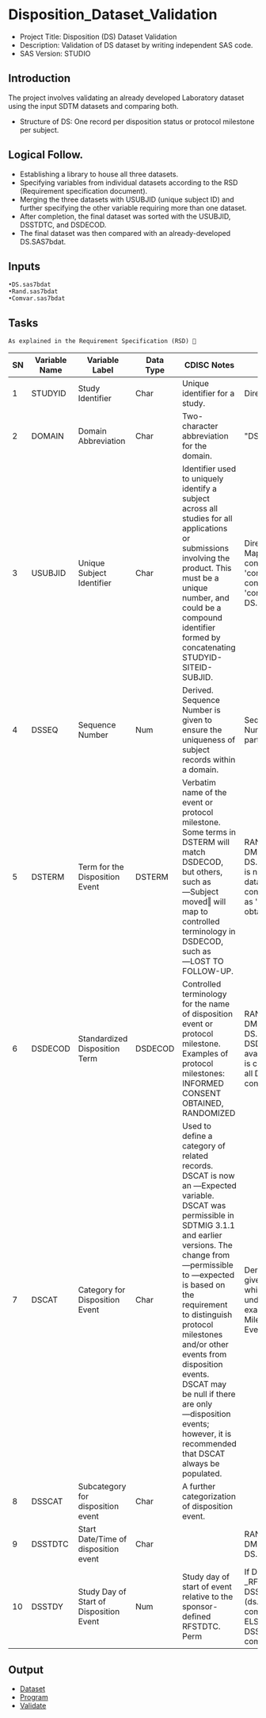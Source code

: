 # Disposition_Dataset_Validation
- Project Title: 	Disposition (DS) Dataset Validation
- Description: 		Validation of DS dataset by writing independent SAS code.
- SAS Version:		STUDIO 
## Introduction 
The project involves validating an already developed Laboratory dataset using the input SDTM datasets and comparing both.
- Structure of DS: One record per disposition status or protocol milestone per 
subject.

## Logical Follow.
- Establishing a library to house all three datasets. 
- Specifying variables from individual datasets according to the RSD (Requirement specification document). 
- Merging the three datasets with USUBJID (unique subject ID)  and further specifying the other variable requiring more than one dataset.
- After completion, the final dataset was sorted with the  USUBJID, DSSTDTC, and DSDECOD. 
- The final dataset was then compared with an already-developed DS.SAS7bdat.
## Inputs
    •DS.sas7bdat
    •Rand.sas7bdat
    •Comvar.sas7bdat
          
## Tasks
	As explained in the Requirement Specification (RSD) 🔽

|SN|Variable Name 	|Variable Label |Data Type|CDISC Notes 	|Algorithm|
|---|---------------|---------------|---------|---------------|---------|
|1|STUDYID| Study Identifier| Char| Unique identifier for a study.| Direct Mapping|
|2|DOMAIN |Domain Abbreviation|Char |Two-character abbreviation for the domain.| "DS"|
|3|USUBJID| Unique Subject Identifier |Char|Identifier used to uniquely identify a subject across all studies for all applications or submissions involving the product. This must be a unique number, and could be a compound identifier formed by concatenating STUDYID-SITEID-SUBJID.|Direct Mapping(DS.STUDYID concatenated '-'concatenated SITEID concatenated'-'concatenated DS.SUBJID)|
|4|DSSEQ |Sequence Number| Num|Derived. Sequence Number is given to ensure the uniqueness of subject records within a domain.|Sequence Number = Number of subjects who participated in the study|
|5|DSTERM| Term for the Disposition Event|DSTERM|Verbatim name of the event or protocol milestone. Some terms in DSTERM will match DSDECOD, but others, such as ―Subject moved‖ will map to controlled terminology in DSDECOD, such as  ―LOST TO FOLLOW-UP.|RAND.DSTERM,  DM.DSTERM, DS.DSTERM (as DSTERM is not available in DM dataset, it is created by considering all DM data as 'Informed consent obtained')|
|6|DSDECOD| Standardized Disposition Term |DSDECOD|Controlled terminology for the name of disposition event or protocol milestone. Examples of protocol milestones: INFORMED CONSENT OBTAINED, RANDOMIZED|RAND.DSDECOD, DM.DSDECOD, DS.DSDECOD (as DSDECOD is not available in DM dataset, it is created by considering all DM data as 'Informed consent obtained')|
|7|DSCAT| Category for Disposition Event| Char|Used to define a category of related records. DSCAT is now an ―Expected variable. DSCAT was permissible in SDTMIG 3.1.1 and earlier versions. The change from ―permissible to ―expected is based on the requirement to distinguish protocol milestones and/or other events from disposition events. DSCAT may be null if there are only ―disposition events; however, it is recommended that DSCAT always be populated.|Derived from example given in IG which shows which data will comes under what category example : Protocol Milestone,Disposition Event, Other events.|
|8|DSSCAT|Subcategory for disposition event| Char| A further categorization of disposition event.||
|9|DSSTDTC| Start Date/Time of disposition event |Char| |RAND.DSSTDTC, DM.DSSTDTC, DS.DSSTDTC|
|10|DSSTDY| Study Day of Start of Disposition Event |Num |Study day of start of event relative to the sponsor-defined RFSTDTC. Perm|If DSSTDTC1 ge _RFSTDTC THEN DSSTDY=(ds.DSSTDTC1-comvar._RFSTDTC)+1; ELSE DSSTDY=ds.DSSTDTC1-comvar._RFSTDTC|

## Output
- [Dataset](https://github.com/theadewole/Disposition_Dataset_Validation/blob/main/ds.sas7bdat)
- [Program](https://github.com/theadewole/Disposition_Dataset_Validation/blob/main/DS.sas)
- [Validate](https://github.com/theadewole/Disposition_Dataset_Validation/blob/main/Validate)
